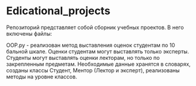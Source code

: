 # Edicational_projects
Репозиторий представляет собой сборник учебных проектов.
В него включены файлы:
<p>OOP.py - реализован метод выставления оценок студентам по 10 бальной шкале. Оценки студентам  могут выставлять только  эксперты. Студенты могут выставлять оценки лекторам,  но только по закрепленным предметам.
         Необходимые данные хранятся в словарях, созданы классы Студент, Ментор (Лектор и эксперт), реализованы методы на уровне классов.</p>    
